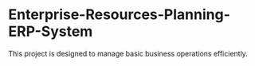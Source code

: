 # Enterprise-Resources-Planning-ERP-System
This project is designed to manage basic business operations efficiently.
